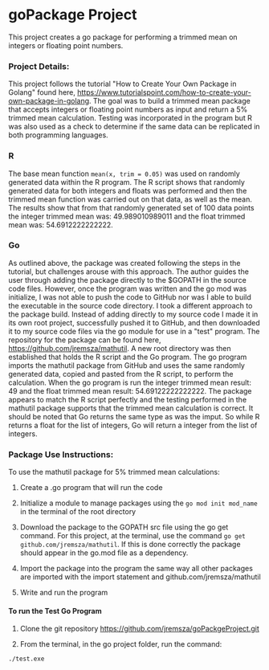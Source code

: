 # goPackage Project

This project creates a go package for performing a trimmed mean on integers or floating point numbers.

### Project Details:

This project follows the tutorial "How to Create Your Own Package in Golang" found here, https://www.tutorialspoint.com/how-to-create-your-own-package-in-golang. The goal was to build a trimmed mean package that accepts integers or floating point numbers as input and return a 5% trimmed mean calculation. Testing was incorporated in the program but R was also used as a check to determine if the same data can be replicated in both programming languages. 

### R 
The base mean function `mean(x, trim = 0.05)` was used on randomly generated data within the R program. The R script shows that randomly generated data for both integers and floats was performed and then the trimmed mean function was carried out on that data, as well as the mean. The results show that from that randomly generated set of 100 data points the integer trimmed mean was: 49.989010989011 and the float trimmed mean was: 54.6912222222222.

### Go
As outlined above, the package was created following the steps in the tutorial, but challenges arouse with this approach. The author guides the user through adding the package directly to the $GOPATH in the source code files. However, once the program was written and the go mod was initialize, I was not able to push the code to GitHub nor was I able to build the executable in the source code directory. I took a different approach to the package build. Instead of adding directly to my source code I made it in its own root project, successfully pushed it to GitHub, and then downloaded it to my source code files via the go module for use in a "test" program. The repository for the package can be found here, https://github.com/jremsza/mathutil. A new root directory was then established that holds the R script and the Go program. The go program imports the mathutil package from GitHub and uses the same randomly generated data, copied and pasted from the R script, to perform the calculation. When the go program is run the integer trimmed mean result: 49 and the float trimmed mean result: 54.69122222222222. The package appears to match the R script perfectly and the testing performed in the mathutil package supports that the trimmed mean calculation is correct. It should be noted that Go returns the same type as was the imput. So while R returns a float for the list of integers, Go will return a integer from the list of integers.

### Package Use Instructions:

To use the mathutil package for 5% trimmed mean calculations:

1. Create a .go program that will run the code 

2. Initialize a module to manage packages using the `go mod init mod_name` in the 
terminal of the root directory

3. Download the package to the GOPATH src file using the go get command. For this project, at the terminal, use the command `go get github.com/jremsza/mathutil`. If this is done correctly the package should appear in the go.mod file as a dependency.

4. Import the package into the program the same way all other packages are imported with the import statement and github.com/jremsza/mathutil

5. Write and run the program

#### To run the Test Go Program 

1. Clone the git repository https://github.com/jremsza/goPackgeProject.git

2. From the terminal, in the go project folder, run the command:

`./test.exe` 

